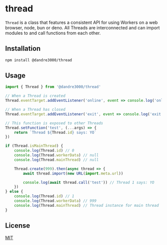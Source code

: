 # thread

`Thread` is a class that features a consistent API for using Workers on a web browser, node, bun or deno. All Threads are interconnected and can import modules to and call functions from each other.

## Installation

```bash
npm install @dandre3000/thread
```

## Usage

```js
import { Thread } from '@dandre3000/thread'

// When a Thread is created
Thread.eventTarget.addEventListener('online', event => console.log('online event', event.thread.id, Thread.id))

// When a Thread has closed
Thread.eventTarget.addEventListener('exit', event => console.log('exit event', event.threadId, Thread.id))

// This function is exposed to other Threads
Thread.setFunction('test', (...args) => {
    return `Thread ${Thread.id} says: YO`
})

if (Thread.isMainThread) {
    console.log(Thread.id) // 0
    console.log(Thread.workerData) // null
    console.log(Thread.mainThread) // null

    Thread.create(999).then(async thread => {
        await thread.import(new URL(import.meta.url))

        console.log(await thread.call('test')) // Thread 1 says: YO
    })
} else {
    console.log(Thread.id) // 1
    console.log(Thread.workerData) // 999
    console.log(Thread.mainThread) // Thread instance for main thread
}
```

## License

[MIT](https://github.com/dandre3000/thread/blob/main/LICENSE)
